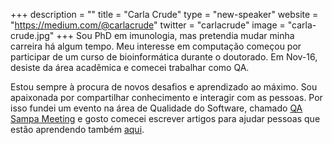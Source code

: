 +++
description = ""
title = "Carla Crude"
type = "new-speaker"
website = "https://medium.com/@carlacrude"
twitter = "carlacrude"
image = "carla-crude.jpg"
+++
Sou PhD em imunologia, mas pretendia mudar minha carreira há algum tempo. Meu interesse em computação começou por participar de um curso de bioinformática durante o doutorado. Em Nov-16, desiste da área acadêmica e comecei trabalhar como QA.

Estou sempre à procura de novos desafios e aprendizado ao máximo. Sou apaixonada por compartilhar conhecimento e interagir com as pessoas. Por isso fundei um evento na área de Qualidade do Software, chamado [QA Sampa Meeting](http://qasampameeting.com.br) e gosto comecei escrever artigos para ajudar pessoas que estão aprendendo também [aqui](https://medium.com/@carlacrude).
